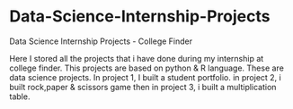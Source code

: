 # Data-Science-Internship-Projects
Data Science Internship Projects - College Finder

Here I stored all the projects that i have done during my internship at college finder. This projects are based on python & R language. These are data science projects.
In project 1, I built a student portfolio. in project 2, i built rock,paper & scissors game then in project 3, i built a multiplication table.
